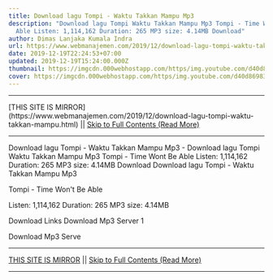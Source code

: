 ```yaml
---
title: Download lagu Tompi - Waktu Takkan Mampu Mp3
description: "Download lagu Tompi Waktu Takkan Mampu Mp3 Tompi - Time Wont Be
  Able Listen: 1,114,162 Duration: 265 MP3 size: 4.14MB Download"
author: Dimas Lanjaka Kumala Indra
url: https://www.webmanajemen.com/2019/12/download-lagu-tompi-waktu-takkan-mampu.html
date: 2019-12-19T22:24:53+07:00
updated: 2019-12-19T15:24:00.000Z
thumbnail: https://imgcdn.000webhostapp.com/https/img.youtube.com/d40d869838082147b79f1e85547fabdd.jpeg
cover: https://imgcdn.000webhostapp.com/https/img.youtube.com/d40d869838082147b79f1e85547fabdd.jpeg
---
```


<hr/> [THIS SITE IS MIRROR](https://www.webmanajemen.com/2019/12/download-lagu-tompi-waktu-takkan-mampu.html) || <a href="https://www.webmanajemen.com/2019/12/download-lagu-tompi-waktu-takkan-mampu.html" rel="follow" class="button" id="read-more">Skip to Full Contents (Read More)</a> <hr/> Download lagu Tompi - Waktu Takkan Mampu Mp3 - Download lagu Tompi Waktu Takkan Mampu Mp3 Tompi - Time Wont Be Able Listen: 1,114,162 Duration: 265 MP3 size: 4.14MB Download Download lagu Tompi - Waktu Takkan Mampu Mp3

  Tompi - Time Won't Be Able 

  Listen: 1,114,162 
  Duration: 265 
  MP3 size: 4.14MB 

  Download Links 
  Download Mp3 Server 1 

  Download Mp3 Serve <hr/> [THIS SITE IS MIRROR](https://www.webmanajemen.com/2019/12/download-lagu-tompi-waktu-takkan-mampu.html) || <a href="https://www.webmanajemen.com/2019/12/download-lagu-tompi-waktu-takkan-mampu.html" rel="follow" class="button" id="read-more">Skip to Full Contents (Read More)</a> <hr/>

<script>
    if (location.host.includes('dimaslanjaka12')) {
      location.replace('https://www.webmanajemen.com/2019/12/download-lagu-tompi-waktu-takkan-mampu.html');
    }
  </script>